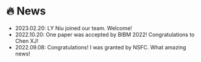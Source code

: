 # 🔥 News
- 2023.02.20: LY Niu joined our team. Welcome!
- 2022.10.20: One paper was accepted by BIBM 2022! Congratulations to Chen XJ!
- 2022.09.08: Congratulations! I was granted by NSFC. What amazing news!
